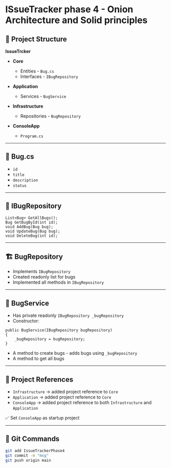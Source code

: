 # ISsueTracker phase 4 - Onion Architecture and Solid principles

## 📁 Project Structure

**IssueTrcker**

- **Core**  
  - Entities - `Bug.cs`  
  - Interfaces - `IBugRepository`  

- **Application**  
  - Services - `BugService`  

- **Infrastructure**  
  - Repositories - `BugRepository`  

- **ConsoleApp**  
  - `Program.cs`  

---

## 🧱 Bug.cs

- `id`  
- `title`  
- `description`  
- `status`  

---

## 🔌 IBugRepository

```
List<Bug> GetAllBugs();  
Bug GetBugById(int id);  
void AddBug(Bug bug);  
void UpdateBug(Bug bug);  
void DeleteBug(int id);  
```

---

## 🏗️ BugRepository

- Implements `IBugRepository`
- Created readonly list for bugs
- Implemented all methods in `IBugRepository`

---

## 🧠 BugService

- Has private readonly `IBugRepository _bugRepository`
- Constructor:

```
public BugService(IBugRepository bugRepository)
{
    _bugRepository = bugRepository;
}
```

- A method to create bugs - adds bugs using `_bugRepository`
- A method to get all bugs

---

## 🔗 Project References

- `Infrastructure` → added project reference to `Core`  
- `Application` → added project reference to `Core`  
- `ConsoleApp` → added project reference to both `Infrastructure` and `Application`  

✅ Set `ConsoleApp` as startup project  

---

## 🧾 Git Commands

```bash
git add IssueTrackerPhase4  
git commit -m "msg"  
git push origin main  
```
